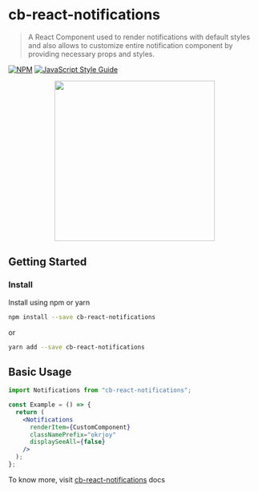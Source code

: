 # cb-react-notifications

> A React Component used to render notifications with default styles and also allows to customize entire notification component
> by providing necessary props and styles.

[![NPM](https://img.shields.io/npm/v/cb-react-notifications.svg)](https://www.npmjs.com/package/cb-react-notifications) [![JavaScript Style Guide](https://img.shields.io/badge/code_style-standard-brightgreen.svg)](https://standardjs.com)

<p align="center">
<img  src="https://github.com/NaveenrajV/cb-react-notifications/blob/master/src/assets/demo.gif" height="320px"/>
</p>

## Getting Started

### Install

Install using npm or yarn

```bash
npm install --save cb-react-notifications
```

or

```bash
yarn add --save cb-react-notifications
```

## Basic Usage

```jsx
import Notifications from "cb-react-notifications";

const Example = () => {
  return (
    <Notifications
      renderItem={CustomComponent}
      classNamePrefix="okrjoy"
      displaySeeAll={false}
    />
  );
};
```

To know more, visit [cb-react-notifications](/) docs
